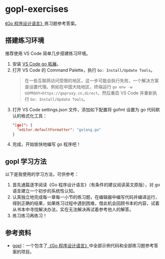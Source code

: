 # gopl-exercises

[《Go 程序设计语言》](https://book.douban.com/subject/27044219/)练习题参考答案。

## 搭建练习环境

推荐使用 VS Code 简单几步搭建练习环境。

1. 安装 [VS Code go 拓展](https://marketplace.visualstudio.com/items?itemName=golang.go)。
2. 打开 VS Code 的 Command Palette，执行 `Go: Install/Update Tools`。
   > 在一些互联网访问受限的地区，这一步可能会执行失败，一个解决方案是设置代理。例如在中国大陆地区，终端运行 `go env -w GOPROXY=https://goproxy.cn,direct`，然后重启 VS Code 并重新执行 `Go: Install/Update Tools`。
3. 打开 VS Code settings.json 文件，添加如下配置将 gofmt 设置为 go 代码默认的格式化工具：
   ```json
   "[go]": {
     "editor.defaultFormatter": "golang.go"
   }
   ```
4. 完成，开始愉快地编写 go 程序吧！

## gopl 学习方法

以下是我使用的学习方法，可供参考：

1. 首先通篇逐字阅读《Go 程序设计语言》（有条件的建议阅读英文原版），对 go 语言建立一个初步的系统性认知。
2. 认真独立地完成每一章每一小节的练习题，在编辑器中编写代码并编译运行，得到正确的结果，如果练习过程中遇到困难，借此机会回顾书本的内容，试着从书本中寻找解决办法，实在无法解决再试着参考他人的解答。
3. 练习练习再练习！

## 参考资料

- [gopl](https://github.com/linehk/gopl)：一个包含了[《Go 程序设计语言》](https://book.douban.com/subject/27044219/)中全部示例代码和全部练习题参考答案的项目。
